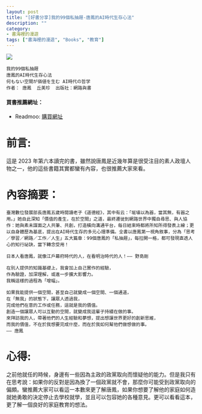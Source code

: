 ```yaml
---
layout: post
title: "[好書分享]我的99個私抽屜-唐鳳的AI時代生存心法"
description: ""
category: 
- 書海裡的漫遊
tags: ["書海裡的漫遊", "Books", "教育"]
---
```


<div><a href="https://moo.im/a/2xFJPZ" title="我的99個私抽屜"><img src="https://cdn.readmoo.com/cover/le/ljaeqel_210x315.jpg?v=0" /></a></div>



```
我的99個私抽屜
唐鳳的AI時代生存心法
何もない空間が価値を生む AI時代の哲学
作者： 唐鳳  丘美珍  出版社：網路與書 
```

#### 買書推薦網址：

- Readmoo: [購買網址](https://moo.im/a/2xFJPZ)

# 前言:

這是 2023 年第六本讀完的書，雖然說唐鳳是近幾年算是很受注目的素人政壇人物之一，他的這些書籍其實都蠻有內容，也很推薦大家來看。

# 內容摘要：

```
臺灣數位發展部長唐鳳五歲時閱讀老子《道德經》，其中有云：「埏埴以為器，當其無，有器之用。」她自此深知「價值的產生，在於空間」之道，最終遷徙到網路世界中獨自尋思、與人協作：她與素未謀面之人共筆、共創，打造橫向溝通平台，每日結束時都將所知所得發表上線；更以自身體歷為基底，提出在AI時代生存的多元心理準備。全書以唐鳳第一視角敘事，分為「思考／學習／網路／工作／人生」五大篇章：99個唐鳳的「私抽屜」，每拉開一格，都可發現直透人心的知行祕訣，當下轉念受用！

日本人看唐鳳，就像江戶幕府時代的人，在看明治時代的人！—— 野島剛

在別人提供的知識基礎上，我會加上自己實作的經驗，
作為驗證，加深理解，或進一步擴大影響力。
我稱這樣的過程為「增幅」。

如果我能提供一個空間，甚至自己就變成一個空間、一個通道，
在「無我」的狀態下，讓眾人透過我，
完成他們在意的工作或任務，這就是我的價值。
創造一個讓眾人可以互動的空間，就變成我這輩子持續在做的事。
來拜訪我的人，帶著他們的人生經驗和夢想，提出想讓世界更好的創新思維，
而我的價值，不在於我想要完成什麼，而在於我如何幫他們做想做的事。
—— 唐鳳
```

# 心得:

之前他就任的時候，身邊有一些因為主政的政黨取向而懷疑他的能力。但是我只有在思考說：如果你的反對是因為換了一個政黨就不會，那麼你可能受到政黨取向的偏頗。蠻推薦大家可以看這一本數來更了解唐鳳，如果你想要了解他的家庭如何造就她勇敢的決定停止去學校就學，並且可以包容她的各種意見。更可以看看這本，更了解一個良好的家庭教育的想法。
